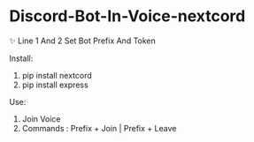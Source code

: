 # Discord-Bot-In-Voice-nextcord
✨ Line 1 And 2 Set Bot Prefix And Token

Install:
1. pip install nextcord
2. pip install express

Use:
1. Join Voice
2. Commands : Prefix + Join  |  Prefix + Leave
